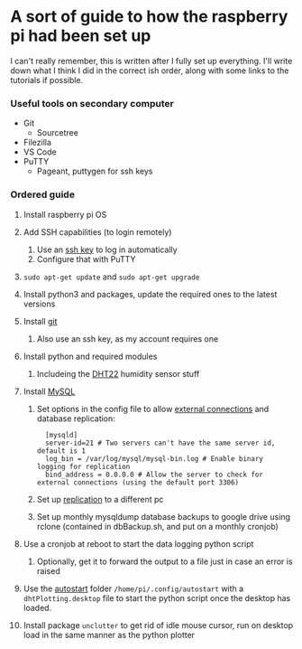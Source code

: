 
# A sort of guide to how the raspberry pi had been set up
I can't really remember, this is written after I fully set up everything. I'll write down what I think I did in the correct ish order, along with some links to the tutorials if possible.

### Useful tools on secondary computer
- Git
  - Sourcetree
- Filezilla
- VS Code
- PuTTY
  - Pageant, puttygen for ssh keys

### Ordered guide

1. Install raspberry pi OS
2. Add SSH capabilities (to login remotely)
   1. Use an [ssh key](https://pimylifeup.com/raspberry-pi-ssh-keys/) to log in automatically
   2. Configure that with PuTTY
3. ```sudo apt-get update``` and ```sudo apt-get upgrade```
4. Install python3 and packages, update the required ones to the latest versions
5. Install [git](https://projects.raspberrypi.org/en/projects/getting-started-with-git)
   1. Also use an ssh key, as my account requires one
6. Install python and required modules
   1. Includeing the [DHT22](https://pimylifeup.com/raspberry-pi-humidity-sensor-dht22/) humidity sensor stuff
7. Install [MySQL](https://pimylifeup.com/raspberry-pi-mysql/)
   1. Set options in the config file to allow [external connections](https://howtoraspberrypi.com/enable-mysql-remote-connection-raspberry-pi/) and database replication: 

            [mysqld]
            server-id=21 # Two servers can't have the same server id, default is 1
            log_bin = /var/log/mysql/mysql-bin.log # Enable binary logging for replication
            bind_address = 0.0.0.0 # Allow the server to check for external connections (using the default port 3306)
    1. Set up [replication](https://www.digitalocean.com/community/tutorials/how-to-set-up-replication-in-mysql) to a different pc
    2. Set up monthly mysqldump database backups to google drive using rclone (contained in dbBackup.sh, and put on a monthly cronjob)
        

8. Use a cronjob at reboot to start the data logging python script
   1. Optionally, get it to forward the output to a file just in case an error is raised
9.  Use the [autostart](https://learn.sparkfun.com/tutorials/how-to-run-a-raspberry-pi-program-on-startup/method-2-autostart) folder ```/home/pi/.config/autostart``` with a ```dhtPlotting.desktop``` file to start the python script once the desktop has loaded.
10. Install package ```unclutter``` to get rid of idle mouse cursor, run on desktop load in the same manner as the python plotter
